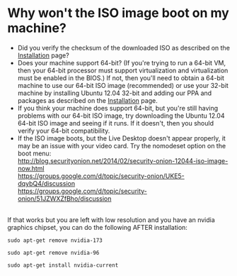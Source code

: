 # Why won't the ISO image boot on my machine? #
  * Did you verify the checksum of the downloaded ISO as described on the [Installation](Installation) page?
  * Does your machine support 64-bit?  (If you're trying to run a 64-bit VM, then your 64-bit processor must support virtualization and virtualization must be enabled in the BIOS.)  If not, then you'll need to obtain a 64-bit machine to use our 64-bit ISO image (recommended) or use your 32-bit machine by installing Ubuntu 12.04 32-bit and adding our PPA and packages as described on the [Installation](Installation) page.
  * If you think your machine does support 64-bit, but you're still having problems with our 64-bit ISO image, try downloading the Ubuntu 12.04 64-bit ISO image and seeing if it runs.  If it doesn't, then you should verify your 64-bit compatibility.
  * If the ISO image boots, but the Live Desktop doesn't appear properly, it may be an issue with your video card.  Try the nomodeset option on the boot menu:<br>
<a href='http://blog.securityonion.net/2014/02/security-onion-12044-iso-image-now.html'>http://blog.securityonion.net/2014/02/security-onion-12044-iso-image-now.html</a><br>
<a href='https://groups.google.com/d/topic/security-onion/UKE5-dqybQ4/discussion'>https://groups.google.com/d/topic/security-onion/UKE5-dqybQ4/discussion</a><br>
<a href='https://groups.google.com/d/topic/security-onion/51JZWXZfBho/discussion'>https://groups.google.com/d/topic/security-onion/51JZWXZfBho/discussion</a><br>
<br>
If that works but you are left with low resolution and you have an nvidia graphics chipset, you can do the following AFTER installation:<br>
<pre><code>sudo apt-get remove nvidia-173<br>
sudo apt-get remove nvidia-96<br>
sudo apt-get install nvidia-current<br>
</code></pre>